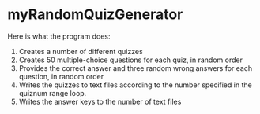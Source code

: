 # myRandomQuizGenerator
Here is what the program does:

1. Creates a number of  different quizzes
2. Creates 50 multiple-choice questions for 
   each quiz, in random order
3. Provides the correct answer and three 
   random wrong answers for each question, 
   in random order
4. Writes the quizzes to text files according to the number specified in 
   the quiznum range loop.
5. Writes the answer keys to the number of text files
